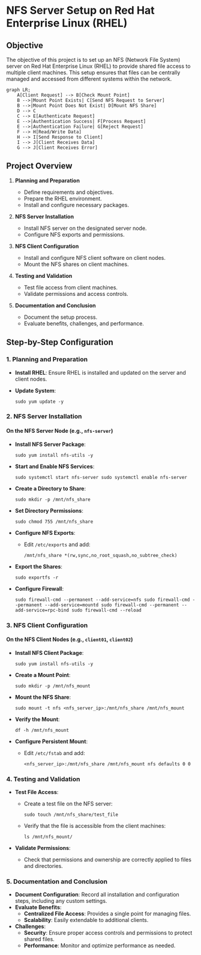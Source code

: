 
# NFS Server Setup on Red Hat Enterprise Linux (RHEL)

## Objective

The objective of this project is to set up an NFS (Network File System) server on Red Hat Enterprise Linux 
(RHEL) to provide shared file access to multiple client machines. This setup ensures that files can be 
centrally managed and accessed from different systems within the network.

```mermaid
graph LR;
    A[Client Request] --> B[Check Mount Point]
    B -->|Mount Point Exists| C[Send NFS Request to Server]
    B -->|Mount Point Does Not Exist| D[Mount NFS Share]
    D --> C
    C --> E[Authenticate Request]
    E -->|Authentication Success| F[Process Request]
    E -->|Authentication Failure| G[Reject Request]
    F --> H[Read/Write Data]
    H --> I[Send Response to Client]
    I --> J[Client Receives Data]
    G --> J[Client Receives Error]
```
## Project Overview

1.  **Planning and Preparation**
    
    -   Define requirements and objectives.
    -   Prepare the RHEL environment.
    -   Install and configure necessary packages.
2.  **NFS Server Installation**
    
    -   Install NFS server on the designated server node.
    -   Configure NFS exports and permissions.
3.  **NFS Client Configuration**
    
    -   Install and configure NFS client software on client nodes.
    -   Mount the NFS shares on client machines.
4.  **Testing and Validation**
    
    -   Test file access from client machines.
    -   Validate permissions and access controls.
5.  **Documentation and Conclusion**
    
    -   Document the setup process.
    -   Evaluate benefits, challenges, and performance.

## Step-by-Step Configuration

### 1. Planning and Preparation

-   **Install RHEL**: Ensure RHEL is installed and updated on the server and client nodes.
-   **Update System**:

    `sudo yum update -y` 
    

### 2. NFS Server Installation

#### On the NFS Server Node (e.g., `nfs-server`)

-   **Install NFS Server Package**:
    
    `sudo yum install nfs-utils -y` 
    
-   **Start and Enable NFS Services**:

    
    `sudo systemctl start nfs-server
   sudo systemctl enable nfs-server` 
    
-   **Create a Directory to Share**:
    
    `sudo mkdir -p /mnt/nfs_share` 
    
-   **Set Directory Permissions**:
    
    
    `sudo chmod 755 /mnt/nfs_share` 
    
-   **Configure NFS Exports**:
    -   Edit `/etc/exports` and add:

        
        `/mnt/nfs_share *(rw,sync,no_root_squash,no_subtree_check)` 
        
-   **Export the Shares**:
    
    
    `sudo exportfs -r` 
    
-   **Configure Firewall**:

    
    `sudo firewall-cmd --permanent --add-service=nfs
    sudo firewall-cmd --permanent --add-service=mountd
    sudo firewall-cmd --permanent --add-service=rpc-bind
    sudo firewall-cmd --reload` 
    

### 3. NFS Client Configuration

#### On the NFS Client Nodes (e.g., `client01`, `client02`)

-   **Install NFS Client Package**:
    
    `sudo yum install nfs-utils -y` 
    
-   **Create a Mount Point**:
    
    `sudo mkdir -p /mnt/nfs_mount` 
    
-   **Mount the NFS Share**:

    
    `sudo mount -t nfs <nfs_server_ip>:/mnt/nfs_share /mnt/nfs_mount` 
    
-   **Verify the Mount**:
    
    
    `df -h /mnt/nfs_mount` 
    
-   **Configure Persistent Mount**:
    -   Edit `/etc/fstab` and add:

        
        `<nfs_server_ip>:/mnt/nfs_share /mnt/nfs_mount nfs defaults 0 0` 
        

### 4. Testing and Validation

-   **Test File Access**:
    -   Create a test file on the NFS server:

        
        `sudo touch /mnt/nfs_share/test_file` 
        
    -   Verify that the file is accessible from the client machines:

        
        `ls /mnt/nfs_mount/` 
        
-   **Validate Permissions**:
    -   Check that permissions and ownership are correctly applied to files and directories.

### 5. Documentation and Conclusion

-   **Document Configuration**: Record all installation and configuration steps, including any custom 
settings.
-   **Evaluate Benefits**:
    -   **Centralized File Access**: Provides a single point for managing files.
    -   **Scalability**: Easily extendable to additional clients.
-   **Challenges**:
    -   **Security**: Ensure proper access controls and permissions to protect shared files.
    -   **Performance**: Monitor and optimize performance as needed.
